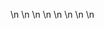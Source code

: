 

















































\n
\n
\n
\n
\n
\n
\n
\n











































































































































































































































































































